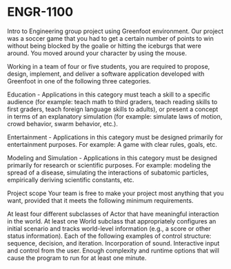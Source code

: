 # ENGR-1100
Intro to Engineering group project using Greenfoot environment. Our project was a soccer game that you had to get a certain number of points to win without being blocked by the goalie or hitting the iceburgs that were around. You moved around your character by using the mouse.

Working in a team of four or five students, you are required to propose, design, implement, and deliver a software application developed with Greenfoot in one of the following three categories.

Education - Applications in this category must teach a skill to a specific audience (for example: teach math to third graders, teach reading skills to first graders, teach foreign language skills to adults), or present a concept in terms of an explanatory simulation (for example: simulate laws of motion, crowd behavior, swarm behavior, etc.).

Entertainment - Applications in this category must be designed primarily for entertainment purposes. For example: A game with clear rules, goals, etc.

Modeling and Simulation - Applications in this category must be designed primarily for research or scientific purposes. For example: modeling the spread of a disease, simulating the interactions of subatomic particles, empirically deriving scientific constants, etc.

Project scope
Your team is free to make your project most anything that you want, provided that it meets the following minimum requirements.

At least four different subclasses of Actor that have meaningful interaction in the world.
At least one World subclass that appropriately configures an initial scenario and tracks world-level information (e.g., a score or other status information).
Each of the following examples of control structure: sequence, decision, and iteration.
Incorporation of sound.
Interactive input and control from the user.
Enough complexity and runtime options that will cause the program to run for at least one minute.

